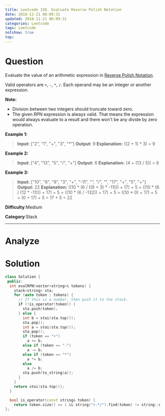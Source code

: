 ```yaml
---
title: Leetcode 150. Evaluate Reverse Polish Notation
date: 2018-11-21 06:09:31
updated: 2018-11-21 06:09:31
categories: Leetcode
tags: Leetcode
notshow: true
top:
---
```


# Question

Evaluate the value of an arithmetic expression in  [Reverse Polish Notation](http://en.wikipedia.org/wiki/Reverse_Polish_notation).

Valid operators are  `+`,  `-`,  `*`,  `/`. Each operand may be an integer or another expression.

**Note:**

- Division between two integers should truncate toward zero.
- The given RPN expression is always valid. That means the expression would always evaluate to a result and there won't be any divide by zero operation.

**Example 1:**

> **Input:** ["2", "1", "+", "3", "*"]
> **Output:** 9
> **Explanation:** ((2 + 1) * 3) = 9

**Example 2:**

> **Input:** ["4", "13", "5", "/", "+"]
> **Output:** 6
> **Explanation:** (4 + (13 / 5)) = 6

**Example 3:**

> **Input:** ["10", "6", "9", "3", "+", "-11", "*", "/", "*", "17", "+", "5", "+"]
> **Output:** 22
> **Explanation:** 
  ((10 * (6 / ((9 + 3) * -11))) + 17) + 5
= ((10 * (6 / (12 * -11))) + 17) + 5
= ((10 * (6 / -132)) + 17) + 5
= ((10 * 0) + 17) + 5
= (0 + 17) + 5
= 17 + 5
= 22

**Difficulty**:Medium

**Category**:Stack

<!-- more -->

------------

# Analyze

# Solution

```cpp
class Solution {
 public:
  int evalRPN(vector<string>& tokens) {
    stack<string> sta;
    for (auto token : tokens) {
      // If this is a number, then push it to the stack.
      if (!is_operator(token)) {
        sta.push(token);
      } else {
        int b = stoi(sta.top());
        sta.pop();
        int a = stoi(sta.top());
        sta.pop();
        if (token == "+")
          a += b;
        else if (token == "-")
          a -= b;
        else if (token == "*")
          a *= b;
        else
          a /= b;
        sta.push(to_string(a));
      }
    }
    return stoi(sta.top());
  }

  bool is_operator(const string& token) {
    return token.size() == 1 && string("+-*/").find(token) != string::npos; }
};
```